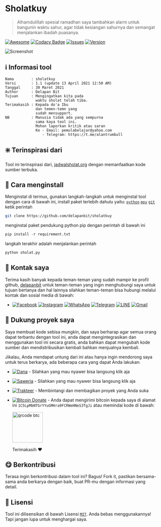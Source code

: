 # Sholatkuy

> Alhamdulillah spesial ramadhan saya tambahkan alarm untuk bangunin waktu sahur, agar tidak kesiangan sahurnya dan semangat menjalankan ibadah puasanya.

[![Awesome](https://cdn.rawgit.com/sindresorhus/awesome/d7305f38d29fed78fa85652e3a63e154dd8e8829/media/badge.svg)](https://github.com/sindresorhus/awesome)
[![Codacy Badge](https://app.codacy.com/project/badge/Grade/8b6833aa4f174ce6b5aef040b2f0b337)](https://www.codacy.com/gh/delapanbit/sholatkuy/dashboard?utm_source=github.com&amp;utm_medium=referral&amp;utm_content=delapanbit/sholatkuy&amp;utm_campaign=Badge_Grade)
[![Issues](https://img.shields.io/badge/issues%200-closed-cb2431.svg)](https://github.com/delapanbit/sholatkuy/issues)
[![Version](https://img.shields.io/badge/version-1.1%20stable-blue.svg)](https://github.com/delapanbit/sholatkuy/releases)

![Screenshot](https://github.com/pemulabelajar/sholatkuy/blob/master/.image/Screenshot.png?raw=true)

## :information_source: Informasi tool
```text
Nama        : sholatkuy
Versi       : 1.1 (update 13 April 2021 12:50 AM)
Tanggal     : 30 Maret 2021
Author      : Delapan Bit
Tujuan      : Mengingatkan kita pada
              waktu sholat telah tiba.
Terimakasih : Kepada do'a Ibu
              dan temen-temn yang
              sudah mensupport.
NB          : Manusia tidak ada yang sempurna
              sama kaya tool ini.
              Mohon laporkan kritik atau saran
              Ke - Email: pemulabelajar@yahoo.com
                 - Telegram: https://t.me/alantrumbull
```

## :sparkle: Terinspirasi dari
Tool ini terinspirasi dari, [jadwalsholat.org](https://www.jadwalsholat.org) dengan memanfaatkan kode sumber terbuka.

## :beginner: Cara menginstall
Menginstal di termux, gunakan langkah-langkah untuk menginstal tool dengan cara di bawah ini, install paket terlebih dahulu yaitu: [`python`](https://www.python.org) [`mpv`](https://github.com/Neo-Oli/Termux-Mpv) [`git`](https://github.com/termux/termux-packages) ketik perintah
```bash
git clone https://github.com/delapanbit/sholatkuy
```
menginstal paket pendukung python pip dengan perintah di bawah ini
```python
pip install -r requirement.txt
```
langkah terakhir adalah menjalankan perintah
```python
python sholat.py
```

## :calling: Kontak saya
Terima kasih banyak kepada teman-teman yang sudah mampir ke profil github, [delapanbit](https://github.com/delapanbit) untuk teman-teman yang ingin menghubungi saya untuk tujuan bertanya dan hal lainnya silahkan teman-teman bisa hubungi melalui kontak dan sosial media di bawah:

- [![Facebook](https://img.shields.io/badge/Facebook-1877F2?style=flat&logo=facebook&logoColor=white)](https://m.facebook.com/000alantrumbull) [![Instagram](https://img.shields.io/badge/Instagram-E4405F?style=flat&logo=instagram&logoColor=white)](https://www.instagram.com/alantrumbull_) [![WhatsApp](https://img.shields.io/badge/WhatsApp-25D366?style=flat&logo=whatsapp&logoColor=white)](https://api.whatsapp.com/send?phone=6285775433901) [![Telegram](https://img.shields.io/badge/Telegram-2CA5E0?style=flat&logo=telegram&logoColor=white)](https://t.me/alantrumbull) [![LINE](https://img.shields.io/badge/LINE-00FF00?style=flat&logo=line&logoColor=white)](https://line.me/ti/p/~alantrumbull) [![Gmail](https://img.shields.io/badge/Gmail-D14836?style=flat&logo=gmail&logoColor=white)](mailto:nedq016@gmail.com)

## :sparkling_heart: Dukung proyek saya
Saya membuat kode sebisa mungkin, dan saya berharap agar semua orang dapat terbantu dengan tool ini, anda dapat mengintegrasikan dan menggunakan tool ini secara gratis, anda bahkan dapat mengubah kode sumber dan mendistribusikan kembali bahkan menjualnya kembali.

Jikalau, Anda mendapat untung dari ini atau hanya ingin mendorong saya untuk terus berkarya, ada beberapa cara yang dapat Anda lakukan:

- [![Dana](https://img.shields.io/badge/Dana-00BFFF?style=flat&logo=dana&logoColor=white)](https://saweria.co/alantrumbull) - Silahkan yang mau nyawer bisa langsung klik aja

- [![Saweria](https://img.shields.io/badge/Saweria-FFA500?style=flat&logo=deezer&logoColor=white)](https://saweria.co/alantrumbull) - Silahkan yang mau nyawer bisa langsung klik aja

- [![Trakteer](https://img.shields.io/badge/Trakter-FF0000?style=flat&logo=ko-fi&logoColor=white)](https://trakteer.id/alantrumbull) - Membintangi dan membagikan proyek yang Anda suka

- [![Bitcoin Donate](https://img.shields.io/badge/Bitcoin-000000?style=flat&logo=bitcoin&logoColor=white)](https://www.blockchain.com/btc/address/1C5LpMbNTGrYYuGMHra9FCRWeHNeS3TgJi) - Anda dapat mengirimi bitcoin kepada saya di alamat ini ```1C5LpMbNTGrYYuGMHra9FCRWeHNeS3TgJi``` atau memindai kode di bawah:

  <img src="https://github.com/delapanbit/sholatkuy/blob/master/.image/qrcodebtc.png?raw=true" alt="qrcode btc" width="100px" height="100px"/>

  Terimakasih :heart:

## :yum: Berkontribusi
Terasa ingin berkontribusi dalam tool ini? Bagus! Fork it, pastikan bersama-sama anda berkarya dengan baik, buat PR-mu dengan informasi yang detail.

## :scroll: Lisensi
Tool ini dilisensikan di bawah Lisensi [`MIT`](https://github.com/delapanbit/sholatkuy/blob/master/LICENSE?raw=true). Anda bebas menggunakannya! Tapi jangan lupa untuk menghargai saya.
